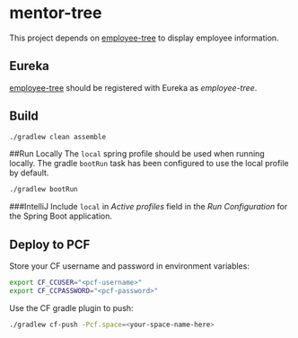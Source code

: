 # mentor-tree
This project depends on [employee-tree](https://github.com/nppatel4/employee-tree) to display employee information.

## Eureka
[employee-tree](https://github.com/nppatel4/employee-tree) should be registered with Eureka as *employee-tree*.

## Build
```bash
./gradlew clean assemble
```

##Run Locally
The `local` spring profile should be used when running locally. The gradle `bootRun` task has been configured to use the local profile by default.
```bash
./gradlew bootRun
```
###IntelliJ
Include `local` in *Active profiles* field in the *Run Configuration* for the Spring Boot application.

## Deploy to PCF
Store your CF username and password in environment variables:
```bash
export CF_CCUSER="<pcf-username>"
export CF_CCPASSWORD="<pcf-password>"
```
Use the CF gradle plugin to push:
```bash
./gradlew cf-push -Pcf.space=<your-space-name-here>
```

